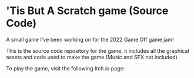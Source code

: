 # 'Tis But A Scratch game (Source Code)
A small game I've been working on for the 2022 Game Off game jam!


This is the source code repository for the game, it includes all the graphical assets and code used to make the game (Music and SFX not included)

To play the game, visit the following Itch.io page:
